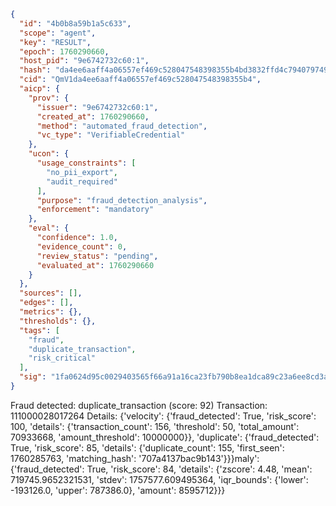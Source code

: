 ```json
{
  "id": "4b0b8a59b1a5c633",
  "scope": "agent",
  "key": "RESULT",
  "epoch": 1760290660,
  "host_pid": "9e6742732c60:1",
  "hash": "da4ee6aaff4a06557ef469c528047548398355b4bd3832ffd4c7940797498bfa",
  "cid": "QmV1da4ee6aaff4a06557ef469c528047548398355b4",
  "aicp": {
    "prov": {
      "issuer": "9e6742732c60:1",
      "created_at": 1760290660,
      "method": "automated_fraud_detection",
      "vc_type": "VerifiableCredential"
    },
    "ucon": {
      "usage_constraints": [
        "no_pii_export",
        "audit_required"
      ],
      "purpose": "fraud_detection_analysis",
      "enforcement": "mandatory"
    },
    "eval": {
      "confidence": 1.0,
      "evidence_count": 0,
      "review_status": "pending",
      "evaluated_at": 1760290660
    }
  },
  "sources": [],
  "edges": [],
  "metrics": {},
  "thresholds": {},
  "tags": [
    "fraud",
    "duplicate_transaction",
    "risk_critical"
  ],
  "sig": "1fa0624d95c0029403565f66a91a16ca23fb790b8ea1dca89c23a6ee8cd3a7c2"
}
```

Fraud detected: duplicate_transaction (score: 92)
Transaction: 111000028017264
Details: {'velocity': {'fraud_detected': True, 'risk_score': 100, 'details': {'transaction_count': 156, 'threshold': 50, 'total_amount': 70933668, 'amount_threshold': 10000000}}, 'duplicate': {'fraud_detected': True, 'risk_score': 85, 'details': {'duplicate_count': 155, 'first_seen': 1760285763, 'matching_hash': '707a4137bac9b143'}}}maly': {'fraud_detected': True, 'risk_score': 84, 'details': {'zscore': 4.48, 'mean': 719745.9652321531, 'stdev': 1757577.609495364, 'iqr_bounds': {'lower': -193126.0, 'upper': 787386.0}, 'amount': 8595712}}}